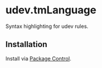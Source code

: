 # udev.tmLanguage

Syntax highlighting for udev rules.

## Installation

Install via [Package Control](https://packagecontrol.io/).
